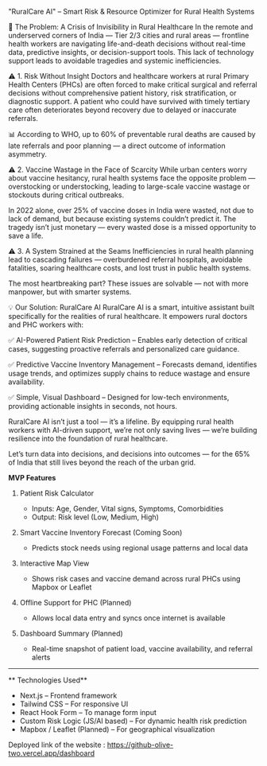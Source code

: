 "RuralCare AI" – Smart Risk & Resource Optimizer for Rural Health Systems

🧠 The Problem: A Crisis of Invisibility in Rural Healthcare
In the remote and underserved corners of India — Tier 2/3 cities and rural areas — frontline health workers are navigating life-and-death decisions without real-time data, predictive insights, or decision-support tools. This lack of technology support leads to avoidable tragedies and systemic inefficiencies.

⚠️ 1. Risk Without Insight
Doctors and healthcare workers at rural Primary Health Centers (PHCs) are often forced to make critical surgical and referral decisions without comprehensive patient history, risk stratification, or diagnostic support. A patient who could have survived with timely tertiary care often deteriorates beyond recovery due to delayed or inaccurate referrals.

📊 According to WHO, up to 60% of preventable rural deaths are caused by late referrals and poor planning — a direct outcome of information asymmetry.

⚠️ 2. Vaccine Wastage in the Face of Scarcity
While urban centers worry about vaccine hesitancy, rural health systems face the opposite problem — overstocking or understocking, leading to large-scale vaccine wastage or stockouts during critical outbreaks.

In 2022 alone, over 25% of vaccine doses in India were wasted, not due to lack of demand, but because existing systems couldn’t predict it. The tragedy isn’t just monetary — every wasted dose is a missed opportunity to save a life.

⚠️ 3. A System Strained at the Seams
Inefficiencies in rural health planning lead to cascading failures — overburdened referral hospitals, avoidable fatalities, soaring healthcare costs, and lost trust in public health systems.

The most heartbreaking part? These issues are solvable — not with more manpower, but with smarter systems.

💡 Our Solution: RuralCare AI
RuralCare AI is a smart, intuitive assistant built specifically for the realities of rural healthcare. It empowers rural doctors and PHC workers with:

✅ AI-Powered Patient Risk Prediction – Enables early detection of critical cases, suggesting proactive referrals and personalized care guidance.

✅ Predictive Vaccine Inventory Management – Forecasts demand, identifies usage trends, and optimizes supply chains to reduce wastage and ensure availability.

✅ Simple, Visual Dashboard – Designed for low-tech environments, providing actionable insights in seconds, not hours.

RuralCare AI isn’t just a tool — it’s a lifeline.
By equipping rural health workers with AI-driven support, we’re not only saving lives — we’re building resilience into the foundation of rural healthcare.

Let’s turn data into decisions, and decisions into outcomes — for the 65% of India that still lives beyond the reach of the urban grid.


**MVP Features**

1. Patient Risk Calculator  
   - Inputs: Age, Gender, Vital signs, Symptoms, Comorbidities  
   - Output: Risk level (Low, Medium, High)

2. Smart Vaccine Inventory Forecast (Coming Soon)  
   - Predicts stock needs using regional usage patterns and local data

3. Interactive Map View
   - Shows risk cases and vaccine demand across rural PHCs using Mapbox or Leaflet

4. Offline Support for PHC (Planned)  
   - Allows local data entry and syncs once internet is available

5. Dashboard Summary (Planned)  
   - Real-time snapshot of patient load, vaccine availability, and referral alerts

---

** Technologies Used**

- Next.js – Frontend framework  
- Tailwind CSS – For responsive UI  
- React Hook Form – To manage form input  
- Custom Risk Logic (JS/AI based) – For dynamic health risk prediction  
- Mapbox / Leaflet (Planned) – For geographical visualization


Deployed link of the website : https://github-olive-two.vercel.app/dashboard
